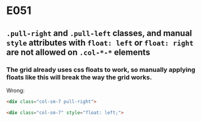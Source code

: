 # E051

## `.pull-right` and `.pull-left` classes, and manual `style` attributes with `float: left` or `float: right` are not allowed on `.col-*-*` elements

### The grid already uses css floats to work, so manually applying floats like this will break the way the grid works.

Wrong:

```html
<div class="col-sm-7 pull-right">
```

```html
<div class="col-sm-7" style="float: left;">
```
